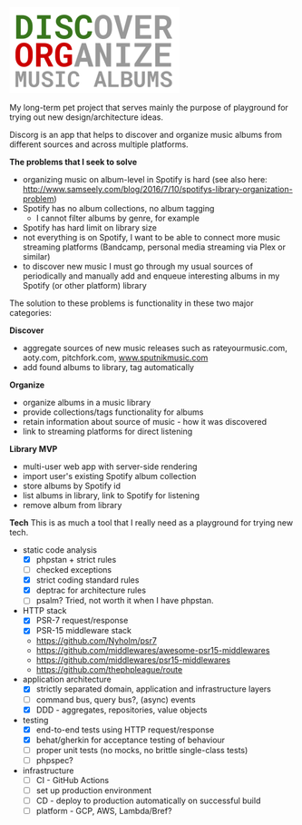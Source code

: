 ![logo](discorg.png)

My long-term pet project that serves mainly the purpose of playground for trying out new design/architecture ideas.

Discorg is an app that helps to discover and organize music albums from different sources and across multiple platforms.

**The problems that I seek to solve**
* organizing music on album-level in Spotify is hard (see also here: http://www.samseely.com/blog/2016/7/10/spotifys-library-organization-problem)
* Spotify has no album collections, no album tagging
  * I cannot filter albums by genre, for example
* Spotify has hard limit on library size
* not everything is on Spotify, I want to be able to connect more music streaming platforms (Bandcamp, personal media streaming via Plex or similar)
* to discover new music I must go through my usual sources of periodically
and manually add and enqueue interesting albums in my Spotify (or other platform) library

The solution to these problems is functionality in these two major categories:

**Discover**
* aggregate sources of new music releases such as rateyourmusic.com, aoty.com, pitchfork.com, www.sputnikmusic.com
* add found albums to library, tag automatically

**Organize**
* organize albums in a music library
* provide collections/tags functionality for albums
* retain information about source of music - how it was discovered
* link to streaming platforms for direct listening

**Library MVP**
* multi-user web app with server-side rendering
* import user's existing Spotify album collection
* store albums by Spotify id
* list albums in library, link to Spotify for listening
* remove album from library

**Tech**
This is as much a tool that I really need as a playground for trying new tech.

* static code analysis
    - [x] phpstan + strict rules
    - [ ] checked exceptions
    - [x] strict coding standard rules
    - [x] deptrac for architecture rules
    - [ ] psalm? Tried, not worth it when I have phpstan.
* HTTP stack
    - [x] PSR-7 request/response
    - [x] PSR-15 middleware stack
    * https://github.com/Nyholm/psr7
    * https://github.com/middlewares/awesome-psr15-middlewares
    * https://github.com/middlewares/psr15-middlewares
    * https://github.com/thephpleague/route
* application architecture
    - [x] strictly separated domain, application and infrastructure layers
    - [ ] command bus, query bus?, (async) events
    - [x] DDD - aggregates, repositories, value objects
* testing
    - [x] end-to-end tests using HTTP request/response
    - [x] behat/gherkin for acceptance testing of behaviour
    - [ ] proper unit tests (no mocks, no brittle single-class tests)
    - [ ] phpspec?
* infrastructure
    - [ ] CI - GitHub Actions
    - [ ] set up production environment
    - [ ] CD - deploy to production automatically on successful build
    - [ ] platform - GCP, AWS, Lambda/Bref?
